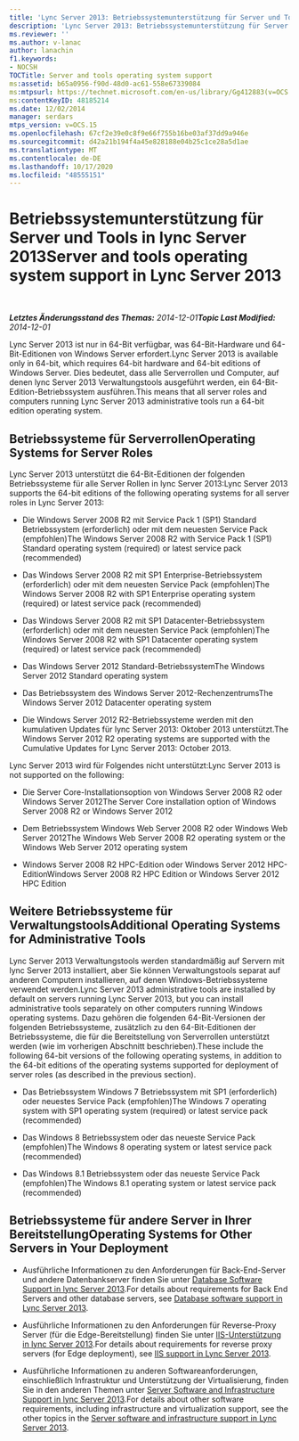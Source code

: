 ```yaml
---
title: 'Lync Server 2013: Betriebssystemunterstützung für Server und Tools'
description: 'Lync Server 2013: Betriebssystemunterstützung für Server und Tools.'
ms.reviewer: ''
ms.author: v-lanac
author: lanachin
f1.keywords:
- NOCSH
TOCTitle: Server and tools operating system support
ms:assetid: b65a0956-f90d-48d0-ac61-558e67339084
ms:mtpsurl: https://technet.microsoft.com/en-us/library/Gg412883(v=OCS.15)
ms:contentKeyID: 48185214
ms.date: 12/02/2014
manager: serdars
mtps_version: v=OCS.15
ms.openlocfilehash: 67cf2e39e0c8f9e66f755b16be03af37dd9a946e
ms.sourcegitcommit: d42a21b194f4a45e828188e04b25c1ce28a5d1ae
ms.translationtype: MT
ms.contentlocale: de-DE
ms.lasthandoff: 10/17/2020
ms.locfileid: "48555151"
---
```

# <a name="server-and-tools-operating-system-support-in-lync-server-2013"></a><span data-ttu-id="b23c7-103">Betriebssystemunterstützung für Server und Tools in lync Server 2013</span><span class="sxs-lookup"><span data-stu-id="b23c7-103">Server and tools operating system support in Lync Server 2013</span></span>

<div data-xmlns="http://www.w3.org/1999/xhtml">

<div class="topic" data-xmlns="http://www.w3.org/1999/xhtml" data-msxsl="urn:schemas-microsoft-com:xslt" data-cs="https://msdn.microsoft.com/">

<div data-asp="https://msdn2.microsoft.com/asp">



</div>

<div id="mainSection">

<div id="mainBody">

<span> </span>

<span data-ttu-id="b23c7-104">_**Letztes Änderungsstand des Themas:** 2014-12-01_</span><span class="sxs-lookup"><span data-stu-id="b23c7-104">_**Topic Last Modified:** 2014-12-01_</span></span>

<span data-ttu-id="b23c7-105">Lync Server 2013 ist nur in 64-Bit verfügbar, was 64-Bit-Hardware und 64-Bit-Editionen von Windows Server erfordert.</span><span class="sxs-lookup"><span data-stu-id="b23c7-105">Lync Server 2013 is available only in 64-bit, which requires 64-bit hardware and 64-bit editions of Windows Server.</span></span> <span data-ttu-id="b23c7-106">Dies bedeutet, dass alle Serverrollen und Computer, auf denen lync Server 2013 Verwaltungstools ausgeführt werden, ein 64-Bit-Edition-Betriebssystem ausführen.</span><span class="sxs-lookup"><span data-stu-id="b23c7-106">This means that all server roles and computers running Lync Server 2013 administrative tools run a 64-bit edition operating system.</span></span>

<div>

## <a name="operating-systems-for-server-roles"></a><span data-ttu-id="b23c7-107">Betriebssysteme für Serverrollen</span><span class="sxs-lookup"><span data-stu-id="b23c7-107">Operating Systems for Server Roles</span></span>

<span data-ttu-id="b23c7-108">Lync Server 2013 unterstützt die 64-Bit-Editionen der folgenden Betriebssysteme für alle Server Rollen in lync Server 2013:</span><span class="sxs-lookup"><span data-stu-id="b23c7-108">Lync Server 2013 supports the 64-bit editions of the following operating systems for all server roles in Lync Server 2013:</span></span>

  - <span data-ttu-id="b23c7-109">Die Windows Server 2008 R2 mit Service Pack 1 (SP1) Standard Betriebssystem (erforderlich) oder mit dem neuesten Service Pack (empfohlen)</span><span class="sxs-lookup"><span data-stu-id="b23c7-109">The Windows Server 2008 R2 with Service Pack 1 (SP1) Standard operating system (required) or latest service pack (recommended)</span></span>

  - <span data-ttu-id="b23c7-110">Das Windows Server 2008 R2 mit SP1 Enterprise-Betriebssystem (erforderlich) oder mit dem neuesten Service Pack (empfohlen)</span><span class="sxs-lookup"><span data-stu-id="b23c7-110">The Windows Server 2008 R2 with SP1 Enterprise operating system (required) or latest service pack (recommended)</span></span>

  - <span data-ttu-id="b23c7-111">Das Windows Server 2008 R2 mit SP1 Datacenter-Betriebssystem (erforderlich) oder mit dem neuesten Service Pack (empfohlen)</span><span class="sxs-lookup"><span data-stu-id="b23c7-111">The Windows Server 2008 R2 with SP1 Datacenter operating system (required) or latest service pack (recommended)</span></span>

  - <span data-ttu-id="b23c7-112">Das Windows Server 2012 Standard-Betriebssystem</span><span class="sxs-lookup"><span data-stu-id="b23c7-112">The Windows Server 2012 Standard operating system</span></span>

  - <span data-ttu-id="b23c7-113">Das Betriebssystem des Windows Server 2012-Rechenzentrums</span><span class="sxs-lookup"><span data-stu-id="b23c7-113">The Windows Server 2012 Datacenter operating system</span></span>

  - <span data-ttu-id="b23c7-114">Die Windows Server 2012 R2-Betriebssysteme werden mit den kumulativen Updates für lync Server 2013: Oktober 2013 unterstützt.</span><span class="sxs-lookup"><span data-stu-id="b23c7-114">The Windows Server 2012 R2 operating systems are supported with the Cumulative Updates for Lync Server 2013: October 2013.</span></span>

<span data-ttu-id="b23c7-115">Lync Server 2013 wird für Folgendes nicht unterstützt:</span><span class="sxs-lookup"><span data-stu-id="b23c7-115">Lync Server 2013 is not supported on the following:</span></span>

  - <span data-ttu-id="b23c7-116">Die Server Core-Installationsoption von Windows Server 2008 R2 oder Windows Server 2012</span><span class="sxs-lookup"><span data-stu-id="b23c7-116">The Server Core installation option of Windows Server 2008 R2 or Windows Server 2012</span></span>

  - <span data-ttu-id="b23c7-117">Dem Betriebssystem Windows Web Server 2008 R2 oder Windows Web Server 2012</span><span class="sxs-lookup"><span data-stu-id="b23c7-117">The Windows Web Server 2008 R2 operating system or the Windows Web Server 2012 operating system</span></span>

  - <span data-ttu-id="b23c7-118">Windows Server 2008 R2 HPC-Edition oder Windows Server 2012 HPC-Edition</span><span class="sxs-lookup"><span data-stu-id="b23c7-118">Windows Server 2008 R2 HPC Edition or Windows Server 2012 HPC Edition</span></span>

</div>

<div>

## <a name="additional-operating-systems-for-administrative-tools"></a><span data-ttu-id="b23c7-119">Weitere Betriebssysteme für Verwaltungstools</span><span class="sxs-lookup"><span data-stu-id="b23c7-119">Additional Operating Systems for Administrative Tools</span></span>

<span data-ttu-id="b23c7-120">Lync Server 2013 Verwaltungstools werden standardmäßig auf Servern mit lync Server 2013 installiert, aber Sie können Verwaltungstools separat auf anderen Computern installieren, auf denen Windows-Betriebssysteme verwendet werden.</span><span class="sxs-lookup"><span data-stu-id="b23c7-120">Lync Server 2013 administrative tools are installed by default on servers running Lync Server 2013, but you can install administrative tools separately on other computers running Windows operating systems.</span></span> <span data-ttu-id="b23c7-121">Dazu gehören die folgenden 64-Bit-Versionen der folgenden Betriebssysteme, zusätzlich zu den 64-Bit-Editionen der Betriebssysteme, die für die Bereitstellung von Serverrollen unterstützt werden (wie im vorherigen Abschnitt beschrieben).</span><span class="sxs-lookup"><span data-stu-id="b23c7-121">These include the following 64-bit versions of the following operating systems, in addition to the 64-bit editions of the operating systems supported for deployment of server roles (as described in the previous section).</span></span>

  - <span data-ttu-id="b23c7-122">Das Betriebssystem Windows 7 Betriebssystem mit SP1 (erforderlich) oder neuestes Service Pack (empfohlen)</span><span class="sxs-lookup"><span data-stu-id="b23c7-122">The Windows 7 operating system with SP1 operating system (required) or latest service pack (recommended)</span></span>

  - <span data-ttu-id="b23c7-123">Das Windows 8 Betriebssystem oder das neueste Service Pack (empfohlen)</span><span class="sxs-lookup"><span data-stu-id="b23c7-123">The Windows 8 operating system or latest service pack (recommended)</span></span>

  - <span data-ttu-id="b23c7-124">Das Windows 8.1 Betriebssystem oder das neueste Service Pack (empfohlen)</span><span class="sxs-lookup"><span data-stu-id="b23c7-124">The Windows 8.1 operating system or latest service pack (recommended)</span></span>

</div>

<div>

## <a name="operating-systems-for-other-servers-in-your-deployment"></a><span data-ttu-id="b23c7-125">Betriebssysteme für andere Server in Ihrer Bereitstellung</span><span class="sxs-lookup"><span data-stu-id="b23c7-125">Operating Systems for Other Servers in Your Deployment</span></span>

  - <span data-ttu-id="b23c7-126">Ausführliche Informationen zu den Anforderungen für Back-End-Server und andere Datenbankserver finden Sie unter [Database Software Support in lync Server 2013](lync-server-2013-database-software-support.md).</span><span class="sxs-lookup"><span data-stu-id="b23c7-126">For details about requirements for Back End Servers and other database servers, see [Database software support in Lync Server 2013](lync-server-2013-database-software-support.md).</span></span>

  - <span data-ttu-id="b23c7-127">Ausführliche Informationen zu den Anforderungen für Reverse-Proxy Server (für die Edge-Bereitstellung) finden Sie unter [IIS-Unterstützung in lync Server 2013](lync-server-2013-iis-support.md).</span><span class="sxs-lookup"><span data-stu-id="b23c7-127">For details about requirements for reverse proxy servers (for Edge deployment), see [IIS support in Lync Server 2013](lync-server-2013-iis-support.md).</span></span>

  - <span data-ttu-id="b23c7-128">Ausführliche Informationen zu anderen Softwareanforderungen, einschließlich Infrastruktur und Unterstützung der Virtualisierung, finden Sie in den anderen Themen unter [Server Software and Infrastructure Support in lync Server 2013](lync-server-2013-server-software-and-infrastructure-support.md).</span><span class="sxs-lookup"><span data-stu-id="b23c7-128">For details about other software requirements, including infrastructure and virtualization support, see the other topics in the [Server software and infrastructure support in Lync Server 2013](lync-server-2013-server-software-and-infrastructure-support.md).</span></span>

</div>

</div>

<span> </span>

</div>

</div>

</div>


